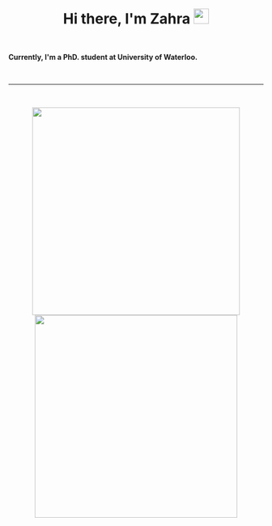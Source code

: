 <p>
  <h1 align="center"><b>Hi there, I'm Zahra <img src="https://docs.google.com/uc?export=download&id=166Ecq6uBl61U14OUlkHOHIBv2ArKoumJ" alt="" width="30"></h1>
</p>
<br />

<p>Currently, I'm a PhD. student at University of Waterloo.</p>
<br />

---

<br />
<p align="center">
  
<img src="https://github-readme-stats.vercel.app/api?username=zkhotanlou&theme=radical&show_icons=true" width="410"/>
<img src="https://github-readme-stats.vercel.app/api/top-langs/?username=zkhotanlou&layout=compact&theme=radical" width="400" />
  
</p>
